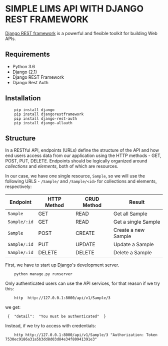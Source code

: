 # SIMPLE LIMS API WITH DJANGO REST FRAMEWORK
[Django REST framework](http://www.django-rest-framework.org/) is a powerful and flexible toolkit for building Web APIs.

## Requirements
- Python 3.6
- Django (2.1)
- Django REST Framework
- Django Rest Auth

## Installation
```
	pip install django
	pip install djangorestframework
	pip install django-rest-auth
	pip install django-allauth
```

## Structure
In a RESTful API, endpoints (URLs) define the structure of the API and how end users access data from our application using the HTTP methods - GET, POST, PUT, DELETE. Endpoints should be logically organized around _collections_ and _elements_, both of which are resources.

In our case, we have one single resource, `Sample`, so we will use the following URLS - `/Sample/` and `/Sample/<id>` for collections and elements, respectively:

Endpoint |HTTP Method | CRUD Method | Result
-- | -- |-- |--
`Sample` | GET | READ | Get all Sample
`Sample/:id` | GET | READ | Get a single Sample
`Sample`| POST | CREATE | Create a new Sample
`Sample/:id` | PUT | UPDATE | Update a Sample
`Sample/:id` | DELETE | DELETE | Delete a Sample



First, we have to start up Django's development server.
```
	python manage.py runserver
```
Only authenticated users can use the API services, for that reason if we try this:
```
	http  http://127.0.0.1:8000/api/v1/Sample/3
```
we get:
```
 {  "detail":  "You must be authenticated"  }
```
Instead, if we try to access with credentials:
```
	http http://127.0.0.1:8000/api/v1/Sample/3 "Authorization: Token 7530ec9186a31a5b3dd8d03d84e34f80941391e3"
```